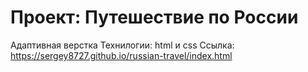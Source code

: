 # Проект: Путешествие по России
Адаптивная верстка
Технилогии: html и css
Ссылка: https://sergey8727.github.io/russian-travel/index.html 